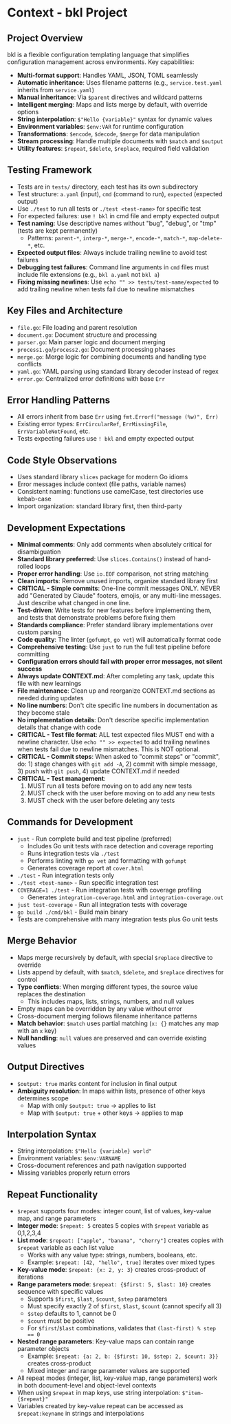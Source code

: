 # Context - bkl Project

## Project Overview
bkl is a flexible configuration templating language that simplifies configuration management across environments. Key capabilities:
- **Multi-format support**: Handles YAML, JSON, TOML seamlessly
- **Automatic inheritance**: Uses filename patterns (e.g., `service.test.yaml` inherits from `service.yaml`)
- **Manual inheritance**: Via `$parent` directives and wildcard patterns
- **Intelligent merging**: Maps and lists merge by default, with override options
- **String interpolation**: `$"Hello {variable}"` syntax for dynamic values
- **Environment variables**: `$env:VAR` for runtime configuration
- **Transformations**: `$encode`, `$decode`, `$merge` for data manipulation
- **Stream processing**: Handle multiple documents with `$match` and `$output`
- **Utility features**: `$repeat`, `$delete`, `$replace`, required field validation

## Testing Framework
- Tests are in `tests/` directory, each test has its own subdirectory
- Test structure: `a.yaml` (input), `cmd` (command to run), `expected` (expected output)
- Use `./test` to run all tests or `./test <test-name>` for specific test
- For expected failures: use `! bkl` in cmd file and empty expected output
- **Test naming**: Use descriptive names without "bug", "debug", or "tmp" (tests are kept permanently)
  - Patterns: `parent-*`, `interp-*`, `merge-*`, `encode-*`, `match-*`, `map-delete-*`, etc.
- **Expected output files**: Always include trailing newline to avoid test failures
- **Debugging test failures**: Command line arguments in `cmd` files must include file extensions (e.g., `bkl a.yaml` not `bkl a`)
- **Fixing missing newlines**: Use `echo "" >> tests/test-name/expected` to add trailing newline when tests fail due to newline mismatches

## Key Files and Architecture
- `file.go`: File loading and parent resolution
- `document.go`: Document structure and processing
- `parser.go`: Main parser logic and document merging
- `process1.go`/`process2.go`: Document processing phases
- `merge.go`: Merge logic for combining documents and handling type conflicts
- `yaml.go`: YAML parsing using standard library decoder instead of regex
- `error.go`: Centralized error definitions with base `Err`

## Error Handling Patterns
- All errors inherit from base `Err` using `fmt.Errorf("message (%w)", Err)`
- Existing error types: `ErrCircularRef`, `ErrMissingFile`, `ErrVariableNotFound`, etc.
- Tests expecting failures use `! bkl` and empty expected output

## Code Style Observations
- Uses standard library `slices` package for modern Go idioms
- Error messages include context (file paths, variable names)
- Consistent naming: functions use camelCase, test directories use kebab-case
- Import organization: standard library first, then third-party

## Development Expectations
- **Minimal comments**: Only add comments when absolutely critical for disambiguation
- **Standard library preferred**: Use `slices.Contains()` instead of hand-rolled loops
- **Proper error handling**: Use `io.EOF` comparison, not string matching
- **Clean imports**: Remove unused imports, organize standard library first
- **CRITICAL - Simple commits**: One-line commit messages ONLY. NEVER add "Generated by Claude" footers, emojis, or any multi-line messages. Just describe what changed in one line.
- **Test-driven**: Write tests for new features before implementing them, and tests that demonstrate problems before fixing them
- **Standards compliance**: Prefer standard library implementations over custom parsing
- **Code quality**: The linter (`gofumpt`, `go vet`) will automatically format code
- **Comprehensive testing**: Use `just` to run the full test pipeline before committing
- **Configuration errors should fail with proper error messages, not silent success**
- **Always update CONTEXT.md**: After completing any task, update this file with new learnings
- **File maintenance**: Clean up and reorganize CONTEXT.md sections as needed during updates
- **No line numbers**: Don't cite specific line numbers in documentation as they become stale
- **No implementation details**: Don't describe specific implementation details that change with code
- **CRITICAL - Test file format**: ALL test expected files MUST end with a newline character. Use `echo "" >> expected` to add trailing newlines when tests fail due to newline mismatches. This is NOT optional.
- **CRITICAL - Commit steps**: When asked to "commit steps" or "commit", do: 1) stage changes with `git add -A`, 2) commit with simple message, 3) push with `git push`, 4) update CONTEXT.md if needed
- **CRITICAL - Test management**: 
  1) MUST run all tests before moving on to add any new tests
  2) MUST check with the user before moving on to add any new tests
  3) MUST check with the user before deleting any tests

## Commands for Development
- `just` - Run complete build and test pipeline (preferred)
  - Includes Go unit tests with race detection and coverage reporting
  - Runs integration tests via `./test`
  - Performs linting with `go vet` and formatting with `gofumpt`
  - Generates coverage report at `cover.html`
- `./test` - Run integration tests only
- `./test <test-name>` - Run specific integration test
- `COVERAGE=1 ./test` - Run integration tests with coverage profiling
  - Generates `integration-coverage.html` and `integration-coverage.out`
- `just test-coverage` - Run all integration tests with coverage
- `go build ./cmd/bkl` - Build main binary
- Tests are comprehensive with many integration tests plus Go unit tests

## Merge Behavior
- Maps merge recursively by default, with special `$replace` directive to override
- Lists append by default, with `$match`, `$delete`, and `$replace` directives for control
- **Type conflicts**: When merging different types, the source value replaces the destination
  - This includes maps, lists, strings, numbers, and null values
- Empty maps can be overridden by any value without error
- Cross-document merging follows filename inheritance patterns
- **Match behavior**: `$match` uses partial matching (`x: {}` matches any map with an `x` key)
- **Null handling**: `null` values are preserved and can override existing values

## Output Directives
- `$output: true` marks content for inclusion in final output
- **Ambiguity resolution**: In maps within lists, presence of other keys determines scope
  - Map with only `$output: true` → applies to list
  - Map with `$output: true` + other keys → applies to map

## Interpolation Syntax
- String interpolation: `$"Hello {variable} world"`
- Environment variables: `$env:VARNAME` 
- Cross-document references and path navigation supported
- Missing variables properly return errors

## Repeat Functionality
- `$repeat` supports four modes: integer count, list of values, key-value map, and range parameters
- **Integer mode**: `$repeat: 5` creates 5 copies with `$repeat` variable as 0,1,2,3,4
- **List mode**: `$repeat: ["apple", "banana", "cherry"]` creates copies with `$repeat` variable as each list value
  - Works with any value type: strings, numbers, booleans, etc.
  - Example: `$repeat: [42, "hello", true]` iterates over mixed types
- **Key-value mode**: `$repeat: {x: 2, y: 3}` creates cross-product of iterations
- **Range parameters mode**: `$repeat: {$first: 5, $last: 10}` creates sequence with specific values
  - Supports `$first`, `$last`, `$count`, `$step` parameters
  - Must specify exactly 2 of `$first`, `$last`, `$count` (cannot specify all 3)
  - `$step` defaults to 1, cannot be 0
  - `$count` must be positive
  - For `$first`/`$last` combinations, validates that `(last-first) % step == 0`
- **Nested range parameters**: Key-value maps can contain range parameter objects
  - Example: `$repeat: {a: 2, b: {$first: 10, $step: 2, $count: 3}}` creates cross-product
  - Mixed integer and range parameter values are supported
- All repeat modes (integer, list, key-value map, range parameters) work in both document-level and object-level contexts
- When using `$repeat` in map keys, use string interpolation: `$"item-{$repeat}"`
- Variables created by key-value repeat can be accessed as `$repeat:keyname` in strings and interpolations